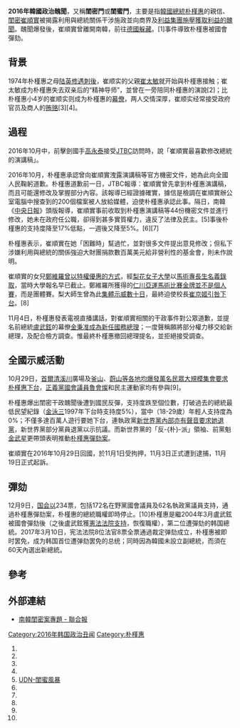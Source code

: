 **2016年韓國政治醜聞**，又稱**閨密門**或**閨蜜門**，主要是指[韓國總統](../Page/大韩民国总统.md "wikilink")[朴槿惠](../Page/朴槿惠.md "wikilink")的親信、[閨密](https://zh.wikipedia.org/wiki/閨密 "wikilink")[崔順實](../Page/崔順實.md "wikilink")被揭露利用與總統關係干涉施政並向商界及[利益集團施壓獲取利益的](https://zh.wikipedia.org/wiki/倡导团体 "wikilink")[醜聞](https://zh.wikipedia.org/wiki/醜聞 "wikilink")。醜聞爆發後，崔順實曾離開南韓，前往[德國躲藏](https://zh.wikipedia.org/wiki/德國 "wikilink")。\[1\]事件導致朴槿惠被國會彈劾。

## 背景

1974年朴槿惠之母[陆英修](../Page/陸英修.md "wikilink")[遇刺後](../Page/文世光事件.md "wikilink")，崔顺实的父親[崔太敏](../Page/崔太敏.md "wikilink")就开始與朴槿惠接触；崔太敏成为朴槿惠失去双亲后的“精神导师”，並曾在一旁陪同朴槿惠的演說\[2\]；比朴槿惠小4岁的崔顺实则成为朴槿惠的[幕僚](https://zh.wikipedia.org/wiki/幕僚 "wikilink")，两人交情深厚，崔顺实经常接受政府官员及商人的[贿赂](../Page/賄賂.md "wikilink")\[3\]\[4\]。

## 過程

2016年10月中，前擊劍國手[高永泰](../Page/高永泰.md "wikilink")接受[JTBC](../Page/JTBC.md "wikilink")訪問時，說「崔順實最喜歡修改總統的演講稿」。

2016年10月，朴槿惠承認曾向崔順實洩露演講稿等官方機密文件，她為此向全國人民鞠躬道歉。朴槿惠道歉前一日，JTBC報導：崔順實曾先拿到朴槿惠演講稿，而且可能還修改及掌握部分內容。該報導已經證據確實，據信是檢調在崔順實辦公室電腦中搜查到的200個檔案被人放給媒體，迫使朴槿惠承認此事。隔日，南韓《[中央日報](../Page/中央日報_\(韓國\).md "wikilink")》頭版報導，崔順實事前收取到朴槿惠演講稿等44份機密文件並進行修改，她未在政府任公職，卻得到甚多實質權力，違反了法律及民主。\[5\]事後朴槿惠的支持度降至17%低點，一週後又降至5%。\[6\]\[7\]

朴槿惠表示，崔順實在她「困難時」幫過忙，並對很多文件提出意見修改；但私下涉嫌利用與總統的關係強迫大財團捐款數百萬美元給非營利性的基金會，則未作說明。

崔順實的女兒[鄭維羅曾以](../Page/郑维罗.md "wikilink")[特權優惠的方式](https://zh.wikipedia.org/wiki/特權 "wikilink")，經[梨花女子大學](../Page/梨花女子大學.md "wikilink")以[馬術專長生名義錄取](../Page/马术.md "wikilink")，當時大學報名早已截止。鄭維羅所獲得的[仁川亞運](../Page/2014年亚洲运动会.md "wikilink")[馬術比賽金牌並不是個人賽](https://zh.wikipedia.org/wiki/2014年亞洲運動會馬術比賽 "wikilink")，而是團體賽。梨大師生曾為此[集體示威數十日](https://zh.wikipedia.org/wiki/2016年梨花女子大學示威 "wikilink")，最終迫使校長[崔京姬引咎下台](https://zh.wikipedia.org/wiki/崔京姬 "wikilink")。\[8\]

11月4日，朴槿惠發表電視直播講話，對崔順實相關的干政事件對公眾道歉，並提名前總統[盧武鉉](../Page/盧武鉉.md "wikilink")的幕僚[金秉准成為新任](https://zh.wikipedia.org/wiki/金秉准 "wikilink")[國務總理](../Page/大韓民國國務總理.md "wikilink")；一度聲稱願將部分權力移交給新總理，及配合檢方調查。惟最終朴槿惠撤回總理提名，並拒絕接受調查。

## 全國示威活動

10月29日，[首爾](../Page/首爾.md "wikilink")[清溪川](../Page/清溪川.md "wikilink")廣場及[釜山](../Page/釜山廣域市.md "wikilink")、[蔚山等各地均爆發萬名民眾](../Page/蔚山广域市.md "wikilink")[大規模集會要求朴槿惠下台](../Page/2016年大韩民国反朴槿惠示威.md "wikilink")，[正義黨](../Page/正义党_\(韩国\).md "wikilink")[國會議員](https://zh.wikipedia.org/wiki/韩国国会 "wikilink")[魯會燦](../Page/魯會燦.md "wikilink")和民主運動家均有參與\[9\]。

朴槿惠爆出閨密干政醜聞後遭到國民反彈，支持度跌至個位數，打破過去的總統最低民望紀錄（[金泳三](../Page/金泳三.md "wikilink")1997年下台時支持度5%），當中（18-29歲）年輕人支持度為0%；不僅多達百萬人遊行要她下台，連執政黨[新世界黨內部亦有聲音要求她](https://zh.wikipedia.org/wiki/新世界黨 "wikilink")[退黨](../Page/政黨政治.md "wikilink")，新世界黨部分黨員退黨以示抗議。而新世界黨的「反-{朴}-派」領袖、前黨魁[金武星](../Page/金武星.md "wikilink")更帶頭表明推動[朴槿惠彈劾案](../Page/朴槿惠弹劾案.md "wikilink")。

崔順實在2016年10月29日回國，於11月1日受拘押，11月3日正式遭到逮捕，11月19日正式起訴。

## 彈劾

12月9日，[国会以](https://zh.wikipedia.org/wiki/韩国国会 "wikilink")234票，包括172名在野黨國會議員及62名執政黨議員支持，通過朴槿惠彈劾案，朴槿惠的總統職權即時停止。\[10\]朴槿惠是繼2004年3月盧武鉉被國會彈劾後（之後盧武鉉獲[憲法法院支持](../Page/韩国宪法法院.md "wikilink")，恢復職權），第二位遭彈劾的韩国總統。2017年3月10日，宪法法院8位法官8票全票通過裁定弹劾成立，朴槿惠被即时罢免，成为韩国首位遭弹劾罢免的总统；同時因為韓國未設立副總統，而須在60天內選出新總統。

## 參考

## 外部連結

  - [南韓閨密案專題 - 聯合報](http://topic.udn.com/SouthKoreanPresident/pgh3)

[Category:2016年韩国政治丑闻](https://zh.wikipedia.org/wiki/Category:2016年韩国政治丑闻 "wikilink") [Category:朴槿惠](https://zh.wikipedia.org/wiki/Category:朴槿惠 "wikilink")

1.
2.
3.
4.
5.  [UDN-閨蜜風暴](http://udn.com/news/story/5/2046874)
6.
7.
8.
9.
10.